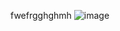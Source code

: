 fwefrgghghmh ![image](https://user-images.githubusercontent.com/117947312/201242992-c2837e08-34bd-4d55-b0ae-1e2de0c1c3c6.png)

